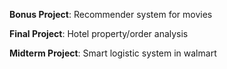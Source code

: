 <b>Bonus Project</b>: Recommender system for movies  

<b>Final Project</b>: Hotel property/order analysis  

<b>Midterm Project</b>: Smart logistic system in walmart  
